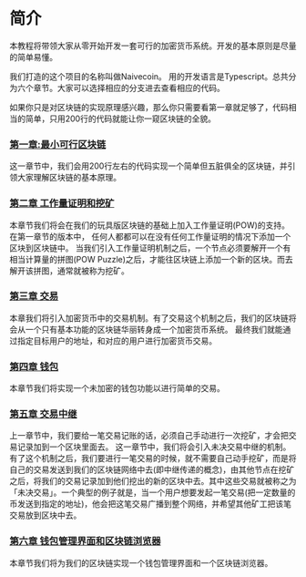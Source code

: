 # 简介

本教程将带领大家从零开始开发一套可行的加密货币系统。开发的基本原则是尽量的简单易懂。

我们打造的这个项目的名称叫做Naivecoin。 用的开发语言是Typescript。总共分为六个章节。大家可以选择相应的分支进去查看相应的代码。

如果你只是对区块链的实现原理感兴趣，那么你只需要看第一章就足够了，代码相当的简单，只用200行的代码就能让你一窥区块链的全貌。

### [第一章:最小可行区块链](https://github.com/zhubaitian/naivecoin/blob/chapter1/README.md)
这一章节中，我们会用200行左右的代码实现一个简单但五脏俱全的区块链，并引领大家理解区块链的基本原理。

### [第二章 工作量证明和挖矿](https://github.com/zhubaitian/naivecoin/blob/chapter2/README.md)
本章节我们将会在我们的玩具版区块链的基础上加入工作量证明(POW)的支持。在第一章节的版本中， 任何人都都可以在没有任何工作量证明的情况下添加一个区块到区块链中。 当我们引入工作量证明机制之后，一个节点必须要解开一个有相当计算量的拼图(POW Puzzle)之后，才能往区块链上添加一个新的区块。而去解开该拼图，通常就被称为挖矿。

### [第三章 交易](https://github.com/zhubaitian/naivecoin/blob/chapter3/README.md)
本章我们将引入加密货币中的交易机制。有了交易这个机制之后，我们的区块链将会从一个只有基本功能的区块链华丽转身成一个加密货币系统。 最终我们就能通过指定目标用户的地址，和对应的用户进行加密货币交易。

### [第四章 钱包](https://github.com/zhubaitian/naivecoin/blob/chapter4/README.md)
本章节我们将实现一个未加密的钱包功能以进行简单的交易。

### [第五章 交易中继](https://github.com/zhubaitian/naivecoin/blob/chapter5/README.md)
上一章节中，我们要给一笔交易记账的话，必须自己手动进行一次挖矿，才会把交易记录加到一个区块里面去。 这一章节中，我们将会引入未决交易中继的机制。有了这个机制之后，我们要进行一笔交易的时候，就不需要自己动手挖矿，而是将自己的交易发送到我们的区块链网络中去(即中继传递的概念)，由其他节点在挖矿之后，将我们的交易记录加到他们挖出的新的区块中去。其中这些交易就被称之为「未决交易」。一个典型的例子就是，当一个用户想要发起一笔交易(把一定数量的币发送到指定的地址)，他会把这笔交易广播到整个网络，并希望其他矿工把该笔交易放到区块中去。

### [第六章 钱包管理界面和区块链浏览器](https://github.com/zhubaitian/naivecoin/blob/chapter6/README.md)
本章节我们将为我们的区块链实现一个钱包管理界面和一个区块链浏览器。
